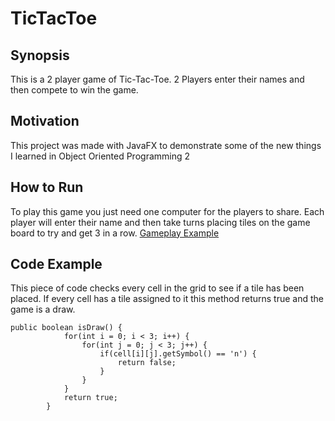 # TicTacToe

## Synopsis
This is a 2 player game of Tic-Tac-Toe. 2 Players enter their names and then compete to win the game.

## Motivation
This project was made with JavaFX to demonstrate some of the new things I learned in Object Oriented Programming 2

## How to Run
To play this game you just need one computer for the players to share. 
Each player will enter their name and then take turns placing tiles on the game board to try and get 3 in a row.
[Gameplay Example](GamePlay.png)

## Code Example
This piece of code checks every cell in the grid to see if a tile has been placed. 
If every cell has a tile assigned to it this method returns true and the game is a draw.
```
public boolean isDraw() {
			for(int i = 0; i < 3; i++) {
				for(int j = 0; j < 3; j++) {
					if(cell[i][j].getSymbol() == 'n') {
						return false;
					}
				}
			}
			return true;
		}
```

